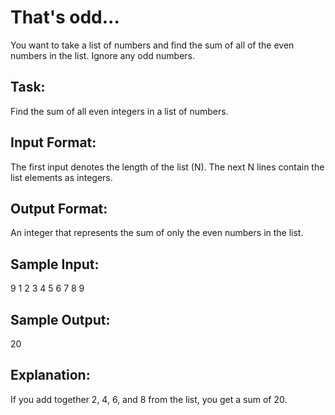 # That's odd...  

You want to take a list of numbers and find the sum of all of the even numbers in the list. Ignore any odd numbers.

## Task:
Find the sum of all even integers in a list of numbers.

## Input Format: 
The first input denotes the length of the list (N). The next N lines contain the list elements as integers.

## Output Format: 
An integer that represents the sum of only the even numbers in the list.

## Sample Input: 
9
1
2
3
4
5
6
7
8
9

## Sample Output: 
20

## Explanation: 
If you add together 2, 4, 6, and 8 from the list, you get a sum of 20.
